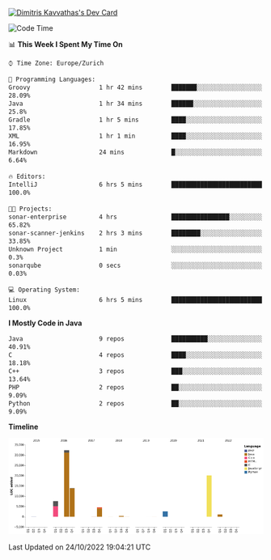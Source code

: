 <a href="https://app.daily.dev/JimR21"><img src="https://api.daily.dev/devcards/1a6ea627b9cf4de4a4f1b5f5cac8c85e.png?r=t8i" width="400" alt="Dimitris Kavvathas's Dev Card"/></a>

<!--START_SECTION:waka-->
![Code Time](http://img.shields.io/badge/Code%20Time-3%2C663%20hrs%2045%20mins-blue)

📊 **This Week I Spent My Time On** 

```text
⌚︎ Time Zone: Europe/Zurich

💬 Programming Languages: 
Groovy                   1 hr 42 mins        ███████░░░░░░░░░░░░░░░░░░   28.09% 
Java                     1 hr 34 mins        ██████░░░░░░░░░░░░░░░░░░░   25.8% 
Gradle                   1 hr 5 mins         ████░░░░░░░░░░░░░░░░░░░░░   17.85% 
XML                      1 hr 1 min          ████░░░░░░░░░░░░░░░░░░░░░   16.95% 
Markdown                 24 mins             █░░░░░░░░░░░░░░░░░░░░░░░░   6.64%

🔥 Editors: 
IntelliJ                 6 hrs 5 mins        █████████████████████████   100.0%

🐱‍💻 Projects: 
sonar-enterprise         4 hrs               ████████████████░░░░░░░░░   65.82% 
sonar-scanner-jenkins    2 hrs 3 mins        ████████░░░░░░░░░░░░░░░░░   33.85% 
Unknown Project          1 min               ░░░░░░░░░░░░░░░░░░░░░░░░░   0.3% 
sonarqube                0 secs              ░░░░░░░░░░░░░░░░░░░░░░░░░   0.03%

💻 Operating System: 
Linux                    6 hrs 5 mins        █████████████████████████   100.0%

```

**I Mostly Code in Java** 

```text
Java                     9 repos             ██████████░░░░░░░░░░░░░░░   40.91% 
C                        4 repos             ████░░░░░░░░░░░░░░░░░░░░░   18.18% 
C++                      3 repos             ███░░░░░░░░░░░░░░░░░░░░░░   13.64% 
PHP                      2 repos             ██░░░░░░░░░░░░░░░░░░░░░░░   9.09% 
Python                   2 repos             ██░░░░░░░░░░░░░░░░░░░░░░░   9.09%

```


**Timeline**

![Chart not found](https://raw.githubusercontent.com/JimR21/JimR21/master/charts/bar_graph.png) 


 Last Updated on 24/10/2022 19:04:21 UTC
<!--END_SECTION:waka-->

<!--
**JimR21/JimR21** is a ✨ _special_ ✨ repository because its `README.md` (this file) appears on your GitHub profile.

Here are some ideas to get you started:

- 🔭 I’m currently working on ...
- 🌱 I’m currently learning ...
- 👯 I’m looking to collaborate on ...
- 🤔 I’m looking for help with ...
- 💬 Ask me about ...
- 📫 How to reach me: ...
- 😄 Pronouns: ...
- ⚡ Fun fact: ...
-->
